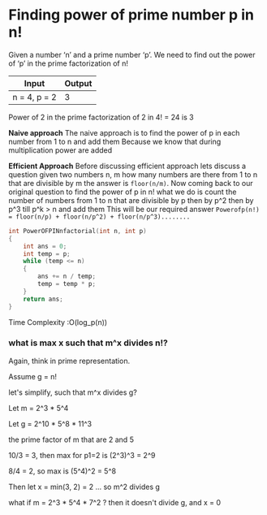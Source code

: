 
# Finding power of prime number p in n!

Given a number ‘n’ and a prime number ‘p’. We need to find out the power of ‘p’ in the prime factorization of n!
         
|Input|Output|
|---|---|
|n = 4, p = 2|3|
         
Power of 2 in the prime factorization of 2 in 4! = 24 is 3

**Naive approach**
The naive approach is to find the power of p in each number from 1 to n and add them
Because we know that during multiplication power are added

**Efficient Approach**
Before discussing efficient approach lets discuss a question given two numbers n, m how many numbers are there from 1 to n
that are divisible by m the answer is `floor(n/m)`. Now coming back to our original question to find the power of p in n!
what we do is count the number of numbers from 1 to n that are divisible by p then by p^2 then by p^3 till p^k > n and add them
This will be our required answer
   `Powerofp(n!) = floor(n/p) + floor(n/p^2) + floor(n/p^3)........`
   
```cpp
int PowerOFPINnfactorial(int n, int p) 
{ 
    int ans = 0; 
    int temp = p; 
    while (temp <= n)
    { 
        ans += n / temp; 
        temp = temp * p; 
    } 
    return ans; 
} 

```
Time Complexity :O(log_p(n))

### what is max x such that m^x divides n!?

Again, think in prime representation.

Assume g = n!

let's simplify, such that m^x divides g?

Let m =  2^3 * 5^4

Let g =  2^10 * 5^8 * 11^3

the prime factor of m that are 2 and 5

10/3 = 3, then max for p1=2 is (2^3)^3 = 2^9

8/4 = 2, so max is (5^4)^2 = 5^8

Then let x = min(3, 2) = 2 ... so m^2 divides g

what if m = 2^3 * 5^4 * 7^2 ? then it doesn't divide g, and x = 0
